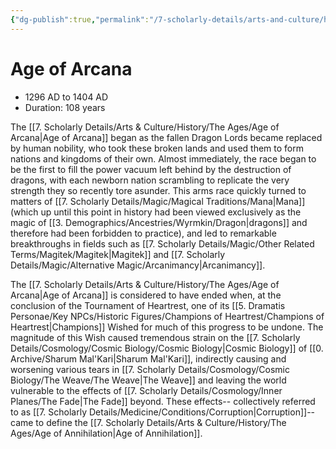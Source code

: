 ```yaml
---
{"dg-publish":true,"permalink":"/7-scholarly-details/arts-and-culture/history/the-ages/age-of-arcana/","noteIcon":""}
---
```


# Age of Arcana

- 1296 AD to 1404 AD
- Duration: 108 years

The [[7. Scholarly Details/Arts & Culture/History/The Ages/Age of Arcana\|Age of Arcana]] began as the fallen Dragon Lords became replaced by human nobility, who took these broken lands and used them to form nations and kingdoms of their own. Almost immediately, the race began to be the first to fill the power vacuum left behind by the destruction of dragons, with each newborn nation scrambling to replicate the very strength they so recently tore asunder. This arms race quickly turned to matters of [[7. Scholarly Details/Magic/Magical Traditions/Mana\|Mana]] (which up until this point in history had been viewed exclusively as the magic of [[3. Demographics/Ancestries/Wyrmkin/Dragon\|dragons]] and therefore had been forbidden to practice), and led to remarkable breakthroughs in fields such as [[7. Scholarly Details/Magic/Other Related Terms/Magitek/Magitek\|Magitek]] and [[7. Scholarly Details/Magic/Alternative Magic/Arcanimancy\|Arcanimancy]]. 

The [[7. Scholarly Details/Arts & Culture/History/The Ages/Age of Arcana\|Age of Arcana]] is considered to have ended when, at the conclusion of the Tournament of Heartrest, one of its [[5. Dramatis Personae/Key NPCs/Historic Figures/Champions of Heartrest/Champions of Heartrest\|Champions]] Wished for much of this progress to be undone. The magnitude of this Wish caused tremendous strain on the [[7. Scholarly Details/Cosmology/Cosmic Biology/Cosmic Biology\|Cosmic Biology]] of [[0. Archive/Sharum Mal'Kari\|Sharum Mal'Kari]], indirectly causing and worsening various tears in [[7. Scholarly Details/Cosmology/Cosmic Biology/The Weave/The Weave\|The Weave]] and leaving the world vulnerable to the effects of [[7. Scholarly Details/Cosmology/Inner Planes/The Fade\|The Fade]] beyond. These effects-- collectively referred to as [[7. Scholarly Details/Medicine/Conditions/Corruption\|Corruption]]-- came to define the [[7. Scholarly Details/Arts & Culture/History/The Ages/Age of Annihilation\|Age of Annihilation]]. 